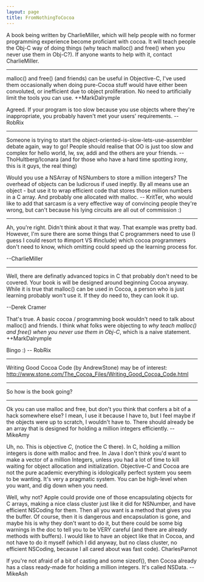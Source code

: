 ```yaml
---
layout: page
title: FromNothingToCocoa
---
```


A book being written by CharlieMiller, which will help people with no former programming experience become proficiant with cocoa.  It will teach people the Obj-C way of doing things (why teach malloc() and free() when you never use them in Obj-C?).  If anyone wants to help with it, contact CharlieMiller.

----

malloc() and free() (and friends) can be useful in Objective-C, I've used them occasionally when doing pure-Cocoa stuff would have either been convoluted, or inefficient due to object proliferation.  No need to artificially limit the tools you can use.  ++MarkDalrymple

Agreed. If your program is too slow because you use objects where they're inappropriate, you probably haven't met your users' requirements. -- RobRix

----

Someone is trying to start the object-oriented-is-slow-lets-use-assembler debate again, way to go! People should realise that OO is just too slow and complex for hello world, lw, sw, addi and the others are your friends. --ThoHultberg/Iconara (and for those who have a hard time spotting irony, this is it guys, the real thing)

Would you use a NSArray of NSNumber<nowiki/>s to store a million integers? The overhead of objects can be ludicrous if used ineptly. By all means use an object - but use it to wrap efficient code that stores those million numbers in a C array. And probably one allocated with malloc. -- KritTer, who would like to add that sarcasm is a very effective way of convincing people they're wrong, but can't because his lying circuits are all out of commission :)

----

Ah, you're right.  Didn't think about it that way.  That example was pretty bad.  However, I'm sure there are some things that C programmers need to use (I guess I could resort to #import VS #include) which cocoa programmers don't need to know, which omitting could speed up the learning process for.

--CharlieMiller

----

Well, there are definatly advanced topics in C that probably don't need to be covered.  Your book is will be designed around beginning Cocoa anyway.  While it is true that malloc() can be used in Cocoa, a person who is just learning probably won't use it.  If they do need to, they can look it up.

--Derek Cramer

That's true.  A basic cocoa / programming book wouldn't need to talk about malloc() and friends. I think what folks were objecting to *why teach malloc() and free() when you never use them in Obj-C*, which is a naive statement. ++MarkDalrymple

Bingo :) -- RobRix

----

Writing Good Cocoa Code (by AndrewStone) may be of interest:
http://www.stone.com/The_Cocoa_Files/Writing_Good_Cocoa_Code.html

----

So how is the book going?

----

Ok you can use malloc and free, but don't you think that confers a bit of a hack somewhere else? I mean, I use it because I have to, but I feel maybe if the objects were up to scratch, I wouldn't have to. There should already be an array that is designed for holding a million integers efficiently. -- MikeAmy

Uh, no.  This is objective *C*, (notice the C there).  In C, holding a million integers is done with malloc and free.  In Java I don't think you'd want to make a vector of a million Integers, unless you had a lot of time to kill waiting for object allocation and initialization.  Objective-C and Cocoa are not the pure academic everything is idologically perfect system you seem to be wanting.  It's very a pragmatic system.  You can be high-level when you want, and dig down when you need.

Well, why not? Apple could provide one of those encapsulating objects for C arrays, making  a nice class cluster just like it did for NSNumber, and have efficient NSCoding for them. Then all you want is a method that gives you the buffer. Of course, then it is dangerous and encapsulation is gone, and maybe his is why they don't want to do it, but there could be some big warnings in the doc to tell you to be VERY careful (and there are already methods with buffers). I would like to have an object like that in Cocoa, and not have to do it myself (which I did anyway, but no class cluster, no efficient NSCoding, because I all cared about was fast code). CharlesParnot

If you're not afraid of a bit of casting and some sizeof(), then Cocoa already has a class ready-made for holding a million integers. It's called NSData.
--MikeAsh

